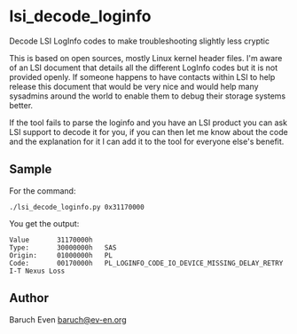lsi_decode_loginfo
==================

Decode LSI LogInfo codes to make troubleshooting slightly less cryptic

This is based on open sources, mostly Linux kernel header files. I'm aware of
an LSI document that details all the different LogInfo codes but it is not
provided openly. If someone happens to have contacts within LSI to help release
this document that would be very nice and would help many sysadmins around the
world to enable them to debug their storage systems better.

If the tool fails to parse the loginfo and you have an LSI product you can ask
LSI support to decode it for you, if you can then let me know about the code
and the explanation for it I can add it to the tool for everyone else's
benefit.

Sample
------

For the command:

    ./lsi_decode_loginfo.py 0x31170000

You get the output:

    Value     	31170000h
    Type:     	30000000h	SAS
    Origin:   	01000000h	PL
    Code:     	00170000h	PL_LOGINFO_CODE_IO_DEVICE_MISSING_DELAY_RETRY I-T Nexus Loss

Author
------

Baruch Even <baruch@ev-en.org>
